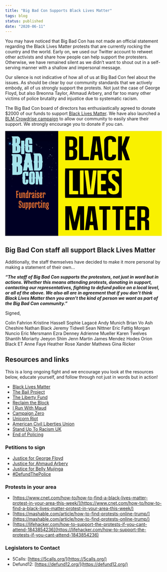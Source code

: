 ```yaml
---
title: "Big Bad Con Supports Black Lives Matter"
tags: blog
status: published
date: "2020-06-11"
---
```


You may have noticed that Big Bad Con has not made an official statement regarding the Black Lives Matter protests that are currently rocking the country and the world. Early on, we used our Twitter account to retweet other activists and share how people can help support the protesters. Otherwise, we have remained silent as we didn’t want to shout out in a self-serving manner with a shallow and impersonal message.

Our silence is not indicative of how all of us at Big Bad Con feel about the issues. As should be clear by our community standards that we actively embody, all of us strongly support the protests. Not just the case of George Floyd, but also Breonna Taylor, Ahmaud Arbery, and far too many other victims of police brutality and injustice due to systematic racism.

The Big Bad Con board of directors has enthusiastically agreed to donate $2000 of our funds to support [Black Lives Matter](https://blacklivesmatter.com/). We have also launched a [BLM Crowdrise campaign](https://charity.gofundme.com/o/en/campaign/black-lives-matter28) to allow our community to easily share their support. We strongly encourage you to donate if you can.

[![](/images/crowdrise-campaign-image.png)](https://charity.gofundme.com/o/en/campaign/black-lives-matter28)

## Big Bad Con staff all support Black Lives Matter

Additionally, the staff themselves have decided to make it more personal by making a statement of their own…

**_“The staff of Big Bad Con supports the protestors, not just in word but in actions. Whether this means attending protests, donating in support, contacting our representatives, fighting to defund police on a local level, or all of the above. We also all are in agreement that if you don’t think Black Lives Matter then you aren’t the kind of person we want as part of the Big Bad Con community.”_**

Signed,

Colin Fahrion Kristine Hassell Sophie Lagacé Andy Munich Brian Vo Ash Cheshire Nathan Black Jeremy Tidwell Sean Nittner Eric Fattig Morgan Nuncio Eric Mersmann Ezra Denney Adrienne Mueller Karen Twelves Shantih Moriarty Jeeyon Shim Jenn Martin James Mendez Hodes Orion Black ET Anne Faye Heather Rose Xander Mathews Gina Ricker

## Resources and links

This is a long ongoing fight and we encourage you look at the resources below, educate yourself, and follow through not just in words but in action!

- [Black Lives Matter](http://www.blacklivesmatter.com/)
- [The Bail Project](http://www.bailproject.org/)
- [The Liberty Fund](https://www.libertyfund.nyc/)
- [Reclaim the Block](https://secure.everyaction.com/zae4prEeKESHBy0MKXTIcQ2)
- [I Run With Maud](https://www.gofundme.com/f/i-run-with-maud)
- [Campaign Zero](https://www.joincampaignzero.org/solutions#solutionsoverview)
- [Unicorn Riot](https://unicornriot.ninja/)
- [American Civil Liberties Union](https://www.aclu.org/)
- [Stand Up To Racism UK](https://standuptoracism.org.uk/)
- [End of Policing](https://www.versobooks.com/books/2426-the-end-of-policing)

### **Petitions to sign**

- [Justice for George Floyd](https://www.change.org/p/mayor-jacob-frey-justice-for-george-floyd)
- [Justice for Ahmaud Arbery](https://www.change.org/p/district-attorney-tom-durden-justice-for-ahmaud-arbery-i-run-with-maud?signed=true)
- [Justice for Belly Mujinga](https://www.change.org/p/govia-thameslink-justice-for-belly-mujinga-justiceforbellymujinga?utm_content=cl_sharecopy_22128388_en-GB%3Av1&recruited_by_id=2b2b0700-a1c9-11ea-b32e-29e86ebe33c3&utm_source=share_petition&utm_medium=copylink&utm_campaign=psf_combo_share_initial&utm_term=psf_combo_share_initial)
- [#DefundThePolice](https://blacklivesmatter.com/defundthepolice/)

### **Protests in your area**

- [https://www.cnet.com/how-to/how-to-find-a-black-lives-matter-protest-in-your-area-this-week/](https://www.cnet.com/how-to/how-to-find-a-black-lives-matter-protest-in-your-area-this-week/)
- [https://mashable.com/article/how-to-find-protests-online-trump/](https://mashable.com/article/how-to-find-protests-online-trump/)
- [https://lifehacker.com/how-to-support-the-protests-if-you-cant-attend-1843854236](https://lifehacker.com/how-to-support-the-protests-if-you-cant-attend-1843854236)

### **Legislators to Contact**

- 5Calls: [https://5calls.org/](https://5calls.org/)
- Defund12: [https://defund12.org/](https://defund12.org/)
